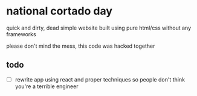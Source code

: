 # national cortado day

quick and dirty, dead simple website built using pure html/css without any frameworks

please don't mind the mess, this code was hacked together

## todo

- [ ] rewrite app using react and proper techniques so people don't think you're a terrible engineer
